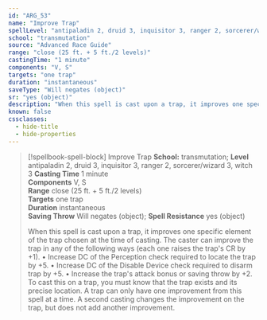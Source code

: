 ```yaml
---
id: "ARG_53"
name: "Improve Trap"
spellLevel: "antipaladin 2, druid 3, inquisitor 3, ranger 2, sorcerer/wizard 3, witch 3"
school: "transmutation"
source: "Advanced Race Guide"
range: "close (25 ft. + 5 ft./2 levels)"
castingTime: "1 minute"
components: "V, S"
targets: "one trap"
duration: "instantaneous"
saveType: "Will negates (object)"
sr: "yes (object)"
description: "When this spell is cast upon a trap, it improves one specific element of the trap chosen at the time of casting. The caster can improve the trap in any of the following ways (each one raises the trap's CR by +1).  • Increase DC of the Perception check required to locate the trap by +5.  • Increase DC of the Disable Device check required to disarm trap by +5.  • Increase the trap's attack bonus or saving throw by +2.  To cast this on a trap, you must know that the trap exists and its precise location. A trap can only have one improvement from this spell at a time. A second casting changes the improvement on the trap, but does not add another improvement."
known: false
cssclasses:
  - hide-title
  - hide-properties
---
```


> [!spellbook-spell-block] Improve Trap
> **School:** transmutation; **Level** antipaladin 2, druid 3, inquisitor 3, ranger 2, sorcerer/wizard 3, witch 3
> **Casting Time** 1 minute  
> **Components** V, S  
> **Range** close (25 ft. + 5 ft./2 levels)  
> **Targets** one trap  
> **Duration** instantaneous  
> **Saving Throw** Will negates (object); **Spell Resistance** yes (object)
> 
> When this spell is cast upon a trap, it improves one specific element of the trap chosen at the time of casting. The caster can improve the trap in any of the following ways (each one raises the trap's CR by +1).  • Increase DC of the Perception check required to locate the trap by +5.  • Increase DC of the Disable Device check required to disarm trap by +5.  • Increase the trap's attack bonus or saving throw by +2.  To cast this on a trap, you must know that the trap exists and its precise location. A trap can only have one improvement from this spell at a time. A second casting changes the improvement on the trap, but does not add another improvement.